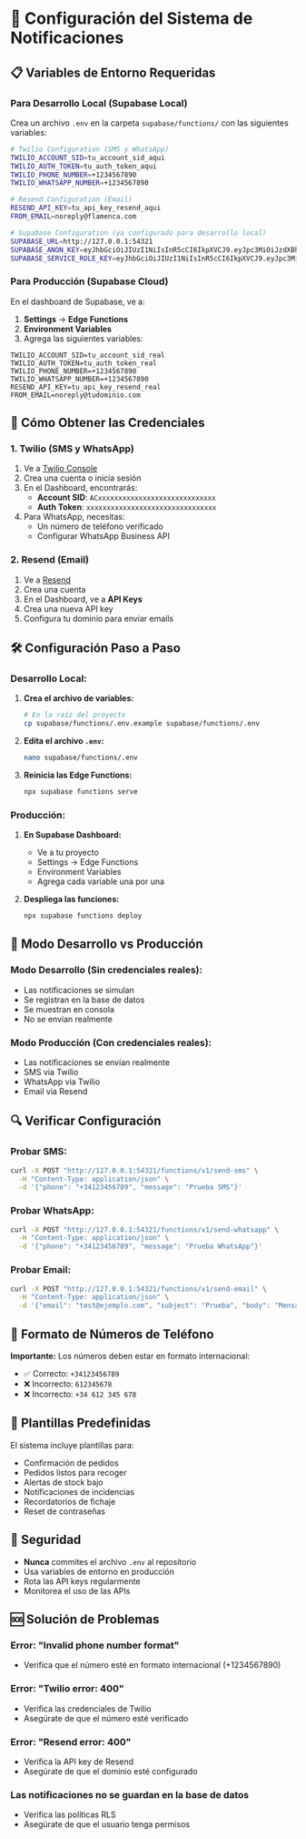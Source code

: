 # 🔔 Configuración del Sistema de Notificaciones

## 📋 Variables de Entorno Requeridas

### Para Desarrollo Local (Supabase Local)

Crea un archivo `.env` en la carpeta `supabase/functions/` con las siguientes variables:

```bash
# Twilio Configuration (SMS y WhatsApp)
TWILIO_ACCOUNT_SID=tu_account_sid_aqui
TWILIO_AUTH_TOKEN=tu_auth_token_aqui
TWILIO_PHONE_NUMBER=+1234567890
TWILIO_WHATSAPP_NUMBER=+1234567890

# Resend Configuration (Email)
RESEND_API_KEY=tu_api_key_resend_aqui
FROM_EMAIL=noreply@flamenca.com

# Supabase Configuration (ya configurado para desarrollo local)
SUPABASE_URL=http://127.0.0.1:54321
SUPABASE_ANON_KEY=eyJhbGciOiJIUzI1NiIsInR5cCI6IkpXVCJ9.eyJpc3MiOiJzdXBhYmFzZS1kZW1vIiwicm9sZSI6ImFub24iLCJleHAiOjE5ODM4MTI5OTZ9.CRXP1A7WOeoJeXxjNni43kdQwgnWNReilDMblYTn_I0
SUPABASE_SERVICE_ROLE_KEY=eyJhbGciOiJIUzI1NiIsInR5cCI6IkpXVCJ9.eyJpc3MiOiJzdXBhYmFzZS1kZW1vIiwicm9sZSI6InNlcnZpY2Vfcm9sZSIsImV4cCI6MTk4MzgxMjk5Nn0.EGIM96RAZx35lJzdJsyH-qQwv8Hdp7fsn3W0YpN81IU
```

### Para Producción (Supabase Cloud)

En el dashboard de Supabase, ve a:
1. **Settings** → **Edge Functions**
2. **Environment Variables**
3. Agrega las siguientes variables:

```
TWILIO_ACCOUNT_SID=tu_account_sid_real
TWILIO_AUTH_TOKEN=tu_auth_token_real
TWILIO_PHONE_NUMBER=+1234567890
TWILIO_WHATSAPP_NUMBER=+1234567890
RESEND_API_KEY=tu_api_key_resend_real
FROM_EMAIL=noreply@tudominio.com
```

## 🚀 Cómo Obtener las Credenciales

### 1. Twilio (SMS y WhatsApp)

1. Ve a [Twilio Console](https://console.twilio.com/)
2. Crea una cuenta o inicia sesión
3. En el Dashboard, encontrarás:
   - **Account SID**: `ACxxxxxxxxxxxxxxxxxxxxxxxxxxxxx`
   - **Auth Token**: `xxxxxxxxxxxxxxxxxxxxxxxxxxxxxxxx`
4. Para WhatsApp, necesitas:
   - Un número de teléfono verificado
   - Configurar WhatsApp Business API

### 2. Resend (Email)

1. Ve a [Resend](https://resend.com/)
2. Crea una cuenta
3. En el Dashboard, ve a **API Keys**
4. Crea una nueva API key
5. Configura tu dominio para enviar emails

## 🛠️ Configuración Paso a Paso

### Desarrollo Local:

1. **Crea el archivo de variables:**
   ```bash
   # En la raíz del proyecto
   cp supabase/functions/.env.example supabase/functions/.env
   ```

2. **Edita el archivo `.env`:**
   ```bash
   nano supabase/functions/.env
   ```

3. **Reinicia las Edge Functions:**
   ```bash
   npx supabase functions serve
   ```

### Producción:

1. **En Supabase Dashboard:**
   - Ve a tu proyecto
   - Settings → Edge Functions
   - Environment Variables
   - Agrega cada variable una por una

2. **Despliega las funciones:**
   ```bash
   npx supabase functions deploy
   ```

## 🧪 Modo Desarrollo vs Producción

### Modo Desarrollo (Sin credenciales reales):
- Las notificaciones se simulan
- Se registran en la base de datos
- Se muestran en consola
- No se envían realmente

### Modo Producción (Con credenciales reales):
- Las notificaciones se envían realmente
- SMS via Twilio
- WhatsApp via Twilio
- Email via Resend

## 🔍 Verificar Configuración

### Probar SMS:
```bash
curl -X POST "http://127.0.0.1:54321/functions/v1/send-sms" \
  -H "Content-Type: application/json" \
  -d '{"phone": "+34123456789", "message": "Prueba SMS"}'
```

### Probar WhatsApp:
```bash
curl -X POST "http://127.0.0.1:54321/functions/v1/send-whatsapp" \
  -H "Content-Type: application/json" \
  -d '{"phone": "+34123456789", "message": "Prueba WhatsApp"}'
```

### Probar Email:
```bash
curl -X POST "http://127.0.0.1:54321/functions/v1/send-email" \
  -H "Content-Type: application/json" \
  -d '{"email": "test@ejemplo.com", "subject": "Prueba", "body": "Mensaje de prueba"}'
```

## 📱 Formato de Números de Teléfono

**Importante:** Los números deben estar en formato internacional:
- ✅ Correcto: `+34123456789`
- ❌ Incorrecto: `612345678`
- ❌ Incorrecto: `+34 612 345 678`

## 🎯 Plantillas Predefinidas

El sistema incluye plantillas para:
- Confirmación de pedidos
- Pedidos listos para recoger
- Alertas de stock bajo
- Notificaciones de incidencias
- Recordatorios de fichaje
- Reset de contraseñas

## 🔐 Seguridad

- **Nunca** commites el archivo `.env` al repositorio
- Usa variables de entorno en producción
- Rota las API keys regularmente
- Monitorea el uso de las APIs

## 🆘 Solución de Problemas

### Error: "Invalid phone number format"
- Verifica que el número esté en formato internacional (+1234567890)

### Error: "Twilio error: 400"
- Verifica las credenciales de Twilio
- Asegúrate de que el número esté verificado

### Error: "Resend error: 400"
- Verifica la API key de Resend
- Asegúrate de que el dominio esté configurado

### Las notificaciones no se guardan en la base de datos
- Verifica las políticas RLS
- Asegúrate de que el usuario tenga permisos
